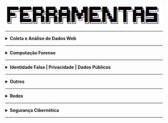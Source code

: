 <div align="Center"> 
<a 
  href="https://github.com/n3ur0cr45h/Ferramentas/blob/main/Ferramentas.jpg"> <img src="https://raw.githubusercontent.com/n3ur0cr45h/Ferramentas/main/Ferramentas.jpg" alt="Puppet Image">
</a>
</div>

----

<details>
  <summary><b> Coleta e Análise de Dados Web </b></summary>
<div align="Center"> 
<br>

| Título                 | Descrição                                                                                          |
| -----------------------| ---------------------------------------------------------------------------------------------------|
| Hunchly                | Ferramenta de coleta de dados online.                                                              |
| FireShot               | Captura de telas de sites.                                                                         |   
| HTTrack                | Download e espelhamento de sites.                                                                  |    
| Web2Disk               | Download de Sites Localmente                                                                       |
| SiteSucker             | Ferramenta de download de websites.                                                                |
| EyeWitness             | Coleta e análise de capturas de tela de sites.                                                     |
| WPScan                 | Ferramenta de auditoria para WordPress, identificando vulnerabilidades e informações sobre o site. |
| SQLMap                 | Ferramenta para testar e explorar vulnerabilidades de injeção SQL em aplicações web.               |
| NoSQLMap               | Similar ao SQLMap, mas voltado para bancos de dados NoSQL.                                         |
| SSRFmap                | Ferramenta para explorar vulnerabilidades de Server Side Request Forgery (SSRF) em servidores web. | 
| Ffuf                   | Ferramenta de fuzzing e brute force para descobrir diretórios e arquivos em servidores web.        | 
| Dirb                   | Scanner para brute force de diretórios e arquivos em servidores web.                               | 
| Gobuster               | Outra ferramenta de brute force para descobrir subdomínios e diretórios em servidores web.         | 
| requestbin.com         | Serviço para coletar e logar requisições HTTP para análise posterior.                              | 
| Dependency-Check OWASP | Ferramenta para detectar bibliotecas e dependências vulneráveis em projetos de software.           |
| [Hashes - Decrypt Hash](https://hashes.com/en/decrypt/hash) | Ferramenta para descriptografar diferentes tipos de hash.     |
| [CrackStation](https://crackstation.net/) | Ferramenta online para quebra de senhas usando ataques de dicionário.           |
| GetTwitterID           | Ferramenta para coletar o ID de usuário do Twitter.                                                |
| Chrome Cache           | Ferramenta para visualizar e transformar dados do cache do Chrome em um formato legível.           |
| Internet Explorer Cache Viewer | Visualizador de cache para o navegador Internet Explorer.                                  |
| MZCacheView            | Visualizador de cache para o Mozilla Firefox.                                                      |
| MZCookiesView          | Ferramenta para visualizar cookies do Mozilla Firefox.                                             |
| MZHistoryView          | Ferramenta para visualizar o histórico de navegação do Mozilla Firefox.                            |
| Password Fox           | Ferramenta para descriptografar senhas salvas no Firefox.                                          |
| Favorites View         | Ferramenta para visualizar os favoritos do Mozilla Firefox.                                        |
| XSS Hunter Express     | Ferramenta para detectar e explorar XSS em aplicações web.                                         |
| Osquery                | Ferramenta que transforma sistemas operacionais em bancos relacionais para consultas, permitindo auditorias em tempo real. |
| RegRipper              | Ferramenta de análise de registros do Windows, útil para investigação forense.                     |
| Registry Viewer        | Ferramenta para visualização e análise de registros do Windows.                                    |
| Zimmerman's Registry Explorer | Visualizador de registros do Windows para análise forense.                                  |
| KAPE                   | Ferramenta de cópia de registros e coleta de dados para investigações forenses.                    |
| Volatility             | Framework de análise de memória para investigações de incidentes de segurança, com foco em malware e ataques avançados.     |
| VOLIX II               | Interface gráfica para o Volatility, facilitando a análise de memória em investigações forenses.   |
| Magnet Forensics AXIOM - Decryptor | Ferramenta para descriptografar dados durante investigações forenses, com suporte para diversos tipos de criptografia. |
| DumpIT                 | Ferramenta para extração de memória RAM de sistemas Windows, útil para investigações forenses e análise de malware.                |
| Bulk Extractor         | Ferramenta para extração de dados úteis de imagens de disco, como e-mails e informações de contato.                                |
| Process Hacker         | Ferramenta para monitoramento e análise de processos em sistemas Windows, útil para identificar atividades maliciosas.             |
| Process Explorer       | Ferramenta avançada para análise de processos e recursos no Windows, útil para investigar comportamentos suspeitos.                |
| Windows Event Logs     | Logs de eventos do Windows, utilizados para monitoramento de segurança e investigação de incidentes através do Event Viewer ou comandos PowerShell.     |
| Sysmon                 | Ferramenta de monitoramento de eventos do sistema, proporcionando detalhes sobre processos, conexões de rede e alterações no sistema.                   |
| Wazuh                  | Plataforma de monitoramento de segurança, baseada no OSSEC, com foco em análise de eventos e resposta a incidentes.                                     |
| OSQuery                | Ferramenta que transforma o sistema operacional em um banco de dados relacional para coleta de informações via queries SQL.                             |
| RegRipper              | Ferramenta especializada na análise de registros do Windows, amplamente usada em investigações forenses.                                                |
| EnCase Forensic        | Ferramenta forense utilizada para análise de discos rígidos, recuperação de dados e investigação de incidentes de segurança.                            |
| ZAP Proxy - DAST       | Ferramenta de teste de segurança dinâmica (DAST), usada para detectar vulnerabilidades em aplicativos web e APIs, realizando testes automatizados de segurança. |
| Sublist3r              | Ferramenta para enumeração de subdomínios, usada para coletar informações sobre um domínio e suas infraestruturas web.                          |
| SubBrute               | Ferramenta para realizar ataques de força bruta em subdomínios, explorando listas de palavras para identificar subdomínios de uma organização.  |
| Amass                  | Ferramenta para descoberta e enumeração de subdomínios, coletando dados para análise de segurança em infraestruturas web.                       |
| GoBuster               | Ferramenta para escanear diretórios e subdomínios, utilizada em testes de penetração e auditoria de segurança.                                  |
| Nmap                   | Ferramenta de escaneamento de redes, amplamente utilizada para identificar hosts, serviços e vulnerabilidades em uma rede.                      |
| Masscan                | Ferramenta de escaneamento de redes de alta performance, projetada para realizar varreduras rápidas de grandes redes.                           |
| EyeWitness             | Ferramenta para capturar e analisar imagens de páginas web de forma automatizada, útil em auditorias de segurança.                              |
| Snapper                | Ferramenta para capturar imagens de telas e páginas web, usada para análise visual durante a investigação de segurança.                         |

</div> 
</details>

----

<details>
  <summary><b> Computação Forense </b></summary>
<div align="Center"> 

| Título                        | Descrição                                                                                                                                              |
|-------------------------------|--------------------------------------------------------------------------------------------------------------------------------------------------------|
| Paladin Sumuri - Linux Forensics | Ferramenta forense para análise de dados em sistemas Linux, com uma variedade de ferramentas para investigação de incidentes.                       |
| Autopsy                       | Conjunto de ferramentas forenses, utilizado para análise e investigação de sistemas de arquivos e imagens forenses.                                    |
| SIFT Workstation              | Máquina virtual baseada em Ubuntu que contém um conjunto de ferramentas forenses para análise de sistemas e dados.                                     |
| CAINE                         | Distribuição Linux que oferece uma interface gráfica e ferramentas para análise forense digital.                                                       |
| SMART for Linux               | Ferramenta de análise SMART de dispositivos de armazenamento em sistemas Linux, utilizada para verificar a saúde dos discos rígidos.                   |
| X Ways Forensics              | Ferramenta forense para análise detalhada de sistemas de arquivos e recuperação de dados.                                                              |
| EnCase                        | Ferramenta forense amplamente utilizada para análise e recuperação de dados em investigações digitais.                                                 |
| Forensic Toolkit              | Conjunto de ferramentas forenses usado para análise, recuperação e preservação de dados em investigações digitais.                                     |
| Forensic Explorer             | Ferramenta de análise forense usada para investigar dispositivos de armazenamento, recuperando dados e criando relatórios detalhados.                  |
| Belkasoft Evidence Center     | Ferramenta forense para coleta, análise e relatórios de evidências digitais em uma variedade de dispositivos e formatos.                               |
| Axiom                         | Ferramenta forense para aquisição e análise de dados, usada para investigar incidentes e realizar exames de dispositivos digitais.                     |
| FTK Imager                    | Ferramenta para criação de imagens forenses e análise de dados, permitindo a recuperação de arquivos e a investigação de sistemas.                     |
| Redline / Mandiant            | Ferramenta para análise e aquisição forense de dados, amplamente utilizada para investigação de incidentes e resposta a ameaças.                       |
| MDD / Mantech                 | Ferramenta de captura e análise de dados forenses, especialmente útil para investigação de memória e dispositivos de armazenamento.                    |
| Memoryze / Mandiant           | Ferramenta de coleta e análise de dados de memória para investigações forenses, útil em resposta a incidentes e análise de malware.                    |
| Windows toolkit / Moonsols    | Conjunto de ferramentas forenses para extração e análise de dados de sistemas Windows, com foco em segurança e integridade.                            |
| WinPreFetchView / Nirsoft     | Ferramenta para visualizar dados de pré-carregamento de aplicativos no Windows, útil em investigações forenses.                                        |
| Forensics Prefetch-Parser / Redwolf | Ferramenta para análise de dados de pré-carregamento de aplicativos em sistemas Windows, usada em investigações forenses.                        |
| PSLogList                     | Ferramenta para extrair logs de eventos do Windows, utilizada em investigações forenses e auditorias de segurança.                                     |
| Log Parser                    | Ferramenta para processar e analisar logs de eventos em sistemas Windows, útil em investigações e auditorias.                                          |
| RegRipper                     | Ferramenta para análise de registros do Windows, amplamente utilizada em investigações forenses para extrair e examinar informações de sistemas.       |
| Windows Register Decoder      | Ferramenta para análise e decodificação de registros do Windows, útil para investigar atividades e incidentes em sistemas Windows.                     |


</div> 
</details>

----


<details>
  <summary><b> Identidade Falsa | Privacidade | Dados Públicos </b></summary>
<div align="Center"> 

<br>

| Título                 | Descrição                                                                                                                |
| -----------------------| -------------------------------------------------------------------------------------------------------------------------|
| FakeNameGenerator      | Geração de identidades falsas.                                                                                           |
| ThisPersonDoesNotExist | Serviço de e-mail temporário.                                                                                            |                                                           
| FakeCallerID           | Geração de números de telefone falsos.                                                                                   |  
| TruePeopleSearch       | Pesquisa de informações sobre pessoas nos EUA.                                                                           |
| Whitepages             | Diretório de informações públicas de pessoas.                                                                            |                                                           
| Zabasearch             | Pesquisa de informações públicas de pessoas.                                                                             |    
| People Search Now      | Pesquisa de pessoas.                                                                                                     |
| Spokeo                 | Busca de informações públicas sobre pessoas.                                                                             |
| Temp Mail              | E-mail temporário.                                                                                                       |
| Guerrilla Mail         | Serviço de e-mail temporário.                                                                                            |                                                           
| Tutanota               | E-mail seguro e criptografado.                                                                                           |                                                               
| Proton Mail            | E-mail seguro e criptografado.                                                                                           |         
| Hunter                 | Busca e validação de e-mails corporativos.                                                                               |
| Verify Email           | Validação de endereços de e-mail.                                                                                        |
| DeBounce               | Validação de e-mails.                                                                                                    |
| Emailable              | Ferramenta de verificação de e-mails.                                                                                    |
| Email Hippo            | Validação de e-mails.                                                                                                    |
| Knowem                 | Verifica a disponibilidade de nomes de usuário.                                                                          | 
| ExfiTool               | Extração e análise de metadados EXIF, útil para identificar dados de localização e autor de documentos e imagens.        |
| SpiderFoot             | Ferramenta de OSINT para coleta de informações públicas sobre alvos, como dados de redes sociais, histórico de IPs, etc. |
| urlscan.io             | Ferramenta de análise de sites para verificar a privacidade e segurança de um domínio.                                   | 
| abuse.ch               | Recurso que fornece dados públicos sobre ameaças, como IPs maliciosos e domínios relacionados a malware.                 | 
| crt.sh                 | Banco de dados de certificados SSL/TLS, útil para investigar a infraestrutura de um alvo.                                |
| ctsearch.entrust.com   | Outra fonte de dados públicos para buscar certificados SSL/TLS de domínios.                                              | 
| PasteHunter            | Busca e alerta para dados vazados em dumps públicos de dados como senhas e informações pessoais.                         | 
| Extensões de Modificação de Cookie | Ferramentas que permitem modificar cookies do navegador, geralmente usadas para testar ou alterar dados privados. |
| Chrome Cookies View    | Ferramenta para visualizar cookies do Chrome de maneira formatada.                                                       |
| Chrome Pass            | Ferramenta para descriptografar senhas armazenadas no navegador Chrome.                                                  |
| ESEDatabaseView        | Ferramenta para visualizar dados de bancos de dados ESE (Edge/Windows).                                                  |
| SpoofApp               | Aplicativo para spoofing de chamadas telefônicas e mensagens, utilizado em testes de segurança e privacidade.            |
| SpoofCard              | Ferramenta para spoofing de chamadas e SMS, útil para testar a privacidade e segurança de comunicações móveis.           |
| [AnalyzeHeader](https://toolbox.googleapps.com/apps/messageheader/analyzeheader) | Ferramenta online para analisar cabeçalhos de e-mails, ajudando a identificar remetentes falsos e manipulação de mensagens.|
| https://mha.azurewebsites.net/ | Ferramenta online para análise de cabeçalhos de e-mails, utilizada para investigar a origem e integridade das mensagens.   |
| https://mailheader.org/| Serviço online para análise de cabeçalhos de e-mails, útil para investigar fraudes e identificar e-mails de phishing.    |
| PhishTool              | Ferramenta que ajuda a identificar e-mails de phishing, permitindo a análise detalhada de mensagens suspeitas.           |



</div> 
</details>

----

<details>
  <summary><b> Outros </b></summary>
<div align="Center"> 

<br>

| Título                 | Descrição                                                                           |
| -----------------------| ------------------------------------------------------------------------------------|
| Pastebin               | Armazenamento e compartilhamento de código e texto.                                 |
| Dontpad                | Compartilhamento de texto online                                                    |
| HexEditor - Editar Hex | Editor de arquivos binários em formato hexadecimal, usado para modificação de dados. |
| [SecLists - Wordlists](https://github.com/danielmiessler/SecLists) | Coleção de listas de palavras, usada em testes de força bruta e cracking de senhas. |
| Hydra                                           | Ferramenta de força bruta para ataque de senhas em diversos protocolos.                                                                                        |
| Kerbrute - Brute force discovery of users       | Ferramenta para descoberta de usuários e senhas em redes Windows com ataque de força bruta.                                                                    |
| Enum4Linux                                      | Ferramenta de enumeração de informações sobre sistemas Linux, útil para auditorias de segurança.                                                               |
| LinPEAS                                          | Script de coleta de informações para a análise de segurança em sistemas Linux.                                                                                |
| LinEnum - Bash script que realiza comandos de escalamento | Script Bash que executa uma série de comandos para auxiliar na escalada de privilégios em sistemas Linux.                                                      |
| PowerUp - Windows                               | Script PowerShell que automatiza a exploração de falhas em sistemas Windows para escalada de privilégios.                                                        |
| GNU Privacy Guard - GPG                         | Ferramenta para criptografia simétrica e assimétrica, utilizado para proteção de dados.                                                                        |
| OpenSSL Project                                 | Ferramenta que implementa criptografia simétrica e assimétrica, amplamente utilizada em diversos sistemas de segurança.                                          |
| grub2-mkpasswd-pbkdf2                           | Utilitário para criar senhas seguras para o GRUB Bootloader.                                                                                                  |
| LUKS (Linux Unified Key Setup)                  | Sistema de criptografia de disco completo para sistemas Linux, garantindo a segurança dos dados armazenados.                                                    |
| Migrador de perfis                              | Ferramenta para migração de perfis de usuário entre máquinas, útil para análise forense e recuperação de dados.                                                 |
| Autopsy                                          | Ferramenta forense para análise de sistemas de arquivos e extração de evidências digitais.                                                                     |
| FTK Imager                                      | Ferramenta forense para coleta de dados, incluindo extração de registros e imagens de discos rígidos.                                                           |
| PALADIN                                          | Ambiente forense para análise de dados e evidências digitais, com ferramentas para investigação.                                                               |
| WinFE                                            | Windows Forensic Environment, uma versão do Windows usada para investigação forense sem alterar o sistema original.                                              |
| Mini-WinFE                                       | Versão compacta do WinFE, otimizada para uso em investigações forenses.                                                                                         |
| X-Ways                                           | Ferramenta forense avançada para análise de dados e recuperação de informações, também permite criar uma linha do tempo.                                          |
| FTK Imager - Pode fazer Dump de RAM              | Versão do FTK Imager que suporta a extração e análise de dumps de memória RAM em investigações forenses.                                                         |
| Belkasoft Evidence Center                        | Ferramenta de coleta e análise forense de dados de dispositivos móveis e computadores.                                                                         |
| Recon Lab                                        | Ferramenta para análise de dados forenses e execução de tarefas de investigação.                                                                               |
| Plaso / log2timeline                            | Ferramenta para criação de linhas do tempo baseadas em logs, amplamente usada em investigações forenses.                                                         |
| DumpIT                                           | Ferramenta para extração de memória RAM de sistemas Windows, útil para investigações forenses e análise de malware.                                               |
| Bulk Extractor                                   | Ferramenta para extração de dados úteis de imagens de disco, como e-mails e informações de contato.                                                             |
| Volatility - Framework para resposta a incidentes | Framework de análise de memória para investigações de incidentes de segurança, com foco em malware e ataques avançados.                                          |
| VOLIX II - Frontend para o Volatility            | Interface gráfica para o Volatility, facilitando a análise de memória em investigações forenses.                                                                |
| Magnet Forensics AXIOM - Decryptor               | Ferramenta para descriptografar dados durante investigações forenses, com suporte para diversos tipos de criptografia.                                           |
| Psalm          | Ferramenta de análise estática de segurança (SAST) integrada ao VS Code, usada para identificar vulnerabilidades em código durante o desenvolvimento.      |
| Sempgrep      | Ferramenta de análise estática para segurança de código-fonte, integrada ao VS Code, útil para detectar falhas de segurança enquanto o código é escrito.    |
| HDDScan                       | Ferramenta de diagnóstico de discos rígidos, útil para monitorar o estado de saúde do HD e realizar testes de desempenho e falhas.                       |
| Memtest86                     | Ferramenta para testar a memória RAM de sistemas, identificando falhas e problemas de hardware.                                                         |
| OpenHardwareMonitor           | Ferramenta para monitoramento de hardware, fornecendo informações sobre temperatura, voltagem, carga e status de sensores no computador.                 |
| Pestudio                      | Ferramenta para análise de malware e engenharia reversa de arquivos executáveis, permitindo investigar as características e comportamentos de arquivos.  |
| Process Explorer               | Ferramenta para análise de processos no sistema Windows, permitindo monitorar e investigar atividades de processos em tempo real.                        |
| Ultimate Windows Tweaker       | Ferramenta para otimização e personalização do sistema Windows, com várias opções de configuração para melhorar o desempenho.                           |
| OOSU10                         | Ferramenta para ajustar configurações do sistema operacional Windows 10, incluindo otimizações de segurança e privacidade.                               |
| Autoruns                       | Ferramenta para gerenciar e controlar os programas que são executados automaticamente no Windows.                                                      |
| HxD                            | Editor hexadecimal para análise e modificação de arquivos binários, usado em engenharia reversa e análise forense.                                      |

</div> 
</details>



----

<details>
  <summary><b> Redes </b></summary>
<div align="Center"> 

<br>

| Título                 | Descrição                                                                                   |
| -----------------------| --------------------------------------------------------------------------------------------|
| Open vSwitch           | Software de switch virtual para nuvem.                                                      |
| IPInfo.io              | Informações sobre IPs.                                                                      |
| URLScan.io             | Análise de URLs para detectar atividades maliciosas.                                        |   
| URL2PNG                | Geração de imagens de visualização de sites a partir de URLs.                               |    
| Wannabrowser           | Emulador de navegador para análise de sites.                                                |
| DNSrecon               | Ferramenta de reconhecimento DNS, com capacidade de brute force para encontrar subdomínios. | 
| Sublist3r              | Outra ferramenta para reconhecimento e brute force de subdomínios.                          |
| Nbtscan                | Scanner de rede para descobrir computadores e serviços utilizando o protocolo NetBIOS.      |
| Enum4Linux             | Ferramenta para enumeração de informações em redes Linux, como usuários e compartilhamentos.|
| Smtp-user-enum       | Ferramenta de enumeração de usuários válidos em servidores SMTP, coleta de dados de e-mail  |
| [Base64 Encode](https://www.base64encode.org/) | Ferramenta para codificar dados em Base64. |
| [OWASP Favicon Database](https://wiki.owasp.org/index.php/OWASP_favicon_database) | Banco de dados de favicons, útil para identificar frameworks e tecnologias usadas em sites. |
| Snort                                           | Sistema de detecção de intrusão (IDS) de rede, utilizado para identificar ataques e atividades maliciosas.                                                      |
| NetworkMiner                                     | Ferramenta de análise forense de rede, usada para capturar pacotes e reconstruir sessões de rede.                                                              |
| Zeek                                            | Framework de monitoramento e análise de tráfego de rede, usado para detectar e registrar eventos de segurança.                                                   |
| Brim                                            | Interface de análise de logs de rede, baseada em Zeek, para investigar eventos de segurança.                                                                  |
| Wireshark                                        | Ferramenta de análise de pacotes de rede, amplamente utilizada para inspeção de tráfego e resolução de problemas de rede.                                          |
| Scapy                                           | Ferramenta de criação e manipulação de pacotes de rede, útil para testar e explorar redes.                                                                     |
| MISP                                            | Plataforma de compartilhamento de informações de ameaças cibernéticas, usada para gerar inteligência de ameaças.                                                  |
| OpenCTI                                          | Plataforma de inteligência de ameaças cibernéticas para a integração de dados de ameaças e análise colaborativa.                                                   |
| SELinux                        | Framework de segurança para sistemas Linux, proporcionando controle de acesso obrigatório para limitar o impacto de brechas de segurança.                |
| AppArmor                       | Sistema de controle de acesso baseado em perfis de segurança, utilizado em sistemas Linux para isolar e proteger aplicativos contra ações maliciosas.     |
| Netfilter                      | Framework de filtragem de pacotes em sistemas Linux, utilizado para controlar o tráfego de rede e aplicar regras de firewall.                           |
| Iptables                       | Ferramenta de filtragem de pacotes de rede no Linux, utilizada para configurar regras de firewall e proteger a rede.                                     |
| Nftables                       | Substituto do Iptables, oferece uma estrutura mais flexível e eficiente para a filtragem de pacotes e controle de tráfego de rede em sistemas Linux.     |
| iPerf / iPerf3                 | Ferramenta para medição de desempenho de redes, útil para testar largura de banda e desempenho de conexões em redes locais ou remotas.                  |
| DNS Bench                      | Ferramenta para testar e comparar o desempenho de servidores DNS, útil para análise e otimização de conexões de rede.                                    |
| Virtual Here                   | Ferramenta que permite o uso remoto de dispositivos USB, facilitando o acesso a dispositivos físicos de locais diferentes.                               |
| TCP View                       | Ferramenta para monitoramento de conexões TCP/IP, exibindo informações detalhadas sobre processos e conexões de rede em tempo real.                    |



</div> 
</details>

----

<details>
  <summary><b> Segurança Cibernética </b></summary>
<div align="Center"> 

<br>

| Título                  | Descrição                                                                                  |
| ------------------------| -------------------------------------------------------------------------------------------|
| AbuseIPDB               | Banco de dados de IPs maliciosos.                                                          |
| Talos Intelligence      | Inteligência sobre ameaças cibernéticas.                                                   |                                                           
| Have I Been Pwned?      | Verifica se seu e-mail foi exposto em vazamentos de dados.                                 |                                                               
| SpyCloud                | Plataforma que detecta credenciais vazadas.                                                |        
| WhosisXML API           | API para obter informações sobre IPs e domínios.                                           |
| PSBDMP                  | Verificação de bases de dados de vazamento de credenciais.                                 |
| X1 Social Discovery     | Ferramenta de investigação para mídia social e dados online.                               |
| CVE.org                 | Banco de dados de vulnerabilidades de segurança.                                           | 
| CVEDetails.com          | Informações sobre vulnerabilidades e exposições comuns.                                    |
| UltimateWindowsSecurity | Recursos sobre segurança do Windows                                                        |
| Cyberdom Blog           | Blog de segurança cibernética.                                                             | 
| LOLBA                   | Técnicas e ferramentas para explorar vulnerabilidades de sistemas Windows.                 |
| DMARCian                | Implementação de políticas DMARC para e-mails.                                             |
| Wazuh                   | Solução EDR para monitoramento e resposta a incidentes de segurança.                       |
| Splunk                  | Plataforma para análise de logs e monitoramento de segurança em tempo real.                |
| ELK                     | Conjunto para coleta, análise e visualização de dados, monitoramento de segurança.         |
| QRadar                  | Sistema SIEM para detecção, resposta e análise de ameaças de segurança.                    | 
| Frida                   | Framework de injeção de scripts em tempo real, para análise e engenharia reversa de apps   |
| [SRIHash](https://www.srihash.org/) | Ferramenta para verificação de hash, usada para segurança. |
| [Hashcat - Exemplo de Hashes](https://hashcat.net/wiki/doku.php?id=example_hashes) | Exemplo de uso do Hashcat para quebra de hashes. |
| Hashcat | Ferramenta avançada para cracking de hashes. |
| John The Ripper (Unshadow, Zip2John, RAR2John, SSH2John, Gpg2john) | Conjunto de ferramentas para quebra de senhas, cada uma focada em tipos específicos de hashes ou arquivos. |
| Hash Suite | Ferramenta para análise e cracking de hashes. |
| RSATOOL | Ferramenta para análise e quebra de criptografia RSA. |
| [RSA Encryption - MuirlandOracle](https://muirlandoracle.co.uk/2020/01/29/rsa-encryption/) | Artigo sobre criptografia RSA, útil para análise de segurança. |
| [DigiCert Help](https://www.digicert.com/help/) | Ferramenta online para verificação de certificados SSL/TLS. |
| SSH-keygen | Ferramenta para gerar pares de chaves SSH, essencial para autenticação segura em redes. |
| Gpg4win | Ferramenta de criptografia de e-mails e arquivos para Windows. |
| Hydra                                           | Ferramenta de força bruta para ataque de senhas em diversos protocolos.                                                                                        |
| Kerbrute                                         | Ferramenta para descoberta de usuários e senhas em redes Windows com ataque de força bruta.                                                                    |
| Golden Ticket Attack                            | Técnica de ataque utilizada para obter acesso persistente em redes Windows, criada pelo PowerShell Empire.                                                      |
| Snort                                           | Sistema de detecção de intrusão (IDS) de rede, utilizado para identificar ataques e atividades maliciosas.                                                      |
| NetworkMiner                                     | Ferramenta de análise forense de rede, usada para capturar pacotes e reconstruir sessões de rede.                                                              |
| Zeek                                            | Framework de monitoramento e análise de tráfego de rede, usado para detectar e registrar eventos de segurança.                                                   |
| Wireshark                                        | Ferramenta de análise de pacotes de rede, amplamente utilizada para inspeção de tráfego e resolução de problemas de rede.                                          |
| Yara                                            | Ferramenta de criação de regras para detectar malware através de características específicas.                                                                  |
| Scapy                                           | Ferramenta de criação e manipulação de pacotes de rede, útil para testar e explorar redes.                                                                     |
| Pyramid of Pain                                  | Modelo de segurança que descreve as dificuldades que um atacante deve superar em diferentes níveis de ataque.                                                     |
| Cyber Kill Chain                                | Modelo que descreve as etapas de um ataque cibernético, desde a preparação até a execução.                                                                      |
| Unified Kill Chain                              | Evolução do modelo Cyber Kill Chain, focando em uma abordagem unificada para responder a ameaças cibernéticas.                                                   |
| Diamond Model                                    | Modelo para análise de incidentes de segurança, com foco em adversários, capacidades, infraestrutura e vítimas.                                                   |
| MITRE                                            | Framework e estrutura de resposta a incidentes de segurança cibernética, amplamente utilizado para detectar e mitigar ameaças.                                    |
| REMNUX - Reverse Engineering Malware Linux | Conjunto de ferramentas para análise de malware em sistemas Linux, utilizado para engenharia reversa e detecção de comportamentos maliciosos.           |
| Online Cuckoo Sandbox          | Ambiente de sandbox online para analisar e estudar o comportamento de arquivos e URLs suspeitos.                                                      |
| Online CAPE Sandbox            | Sandbox online para análise de arquivos e detecção de malwares, utilizado para entender comportamentos de ameaças.                                      |
| Any.run                        | Ferramenta de análise interativa de malware em tempo real, usada para monitorar comportamentos de arquivos e executáveis em ambiente controlado.          |
| Intezer                        | Plataforma de análise de malware que compara o código de arquivos suspeitos com uma base de dados de amostras conhecidas para detectar ameaças.          |
| Hybrid Analysis                | Plataforma de sandbox que oferece análise de arquivos suspeitos em diversos ambientes, com resultados detalhados sobre o comportamento de malwares.        |
| Cuckoo Sandbox                 | Ferramenta open-source de sandboxing para análise automatizada de arquivos e URLs suspeitos, monitorando o comportamento em um ambiente virtualizado.      |
| https://hybrid-analysis.com/    | Plataforma de análise de malware que executa arquivos suspeitos em ambientes controlados, fornecendo relatórios detalhados.                               |
| https://www.virustotal.com/gui/home/upload | Ferramenta que realiza a análise de arquivos e URLs, utilizando múltiplos antivírus para detectar malwares.                                                |
| Dependency Walker (depends)    | Ferramenta para análise de dependências de bibliotecas e módulos em executáveis no Windows.                                                             |
| PeID                           | Ferramenta de identificação de malware que detecta e analisa executáveis para encontrar o tipo de compactação e ofuscação.                             |
| PE Explorer                    | Ferramenta para análise e exploração de arquivos PE (Portable Executable) no Windows, incluindo funções de descompactação e visualização de recursos.     |
| PEview                         | Visualizador de arquivos PE, utilizado para análise de executáveis no Windows, revelando informações como cabeçalhos e seções.                          |
| ResourceHacker                 | Ferramenta para modificar recursos em arquivos executáveis, como ícones, imagens e menus, usada em engenharia reversa e análise de malware.             |
| IDA Freeware                   | Ferramenta de engenharia reversa popular, usada para análise de malware e outros binários em sistemas Windows e Linux.                                    |
| WinDbg                         | Depurador da Microsoft para análise e depuração de programas e drivers no Windows, frequentemente utilizado em análise de malware.                       |
| HashTab                        | Ferramenta para calcular e verificar hashes de arquivos, facilitando a comparação e análise de amostras de malware.                                       |
| Gophish                       | Plataforma de simulação de phishing, utilizada para treinar e testar a resposta de usuários contra ataques de phishing.                                |
| Zed Attack Proxy (ZAP)        | Ferramenta de teste de segurança dinâmica (DAST), usada para detectar vulnerabilidades em aplicativos web e APIs.                                       |
| DirBuster                     | Ferramenta para realizar ataques de força bruta em diretórios e arquivos em servidores web, buscando falhas de segurança.                              |
| Gobuster                      | Ferramenta para realizar ataques de força bruta em subdomínios e diretórios, utilizada para auditoria de segurança em web servers.                     |
| Wfuzz                         | Ferramenta para realizar fuzzing de entradas em aplicativos web, buscando vulnerabilidades como injeção de código e falhas de segurança.              |
| Nmap                          | Ferramenta de escaneamento de redes, amplamente utilizada para identificar hosts, serviços e vulnerabilidades em uma rede.                               |
| Masscan                       | Ferramenta de escaneamento de redes de alta performance, projetada para realizar varreduras rápidas de grandes redes.                                   |
| Shodan                        | Motor de busca para dispositivos conectados à internet, útil para identificar sistemas vulneráveis e expostos à rede.                                  |
| Censys                        | Plataforma de pesquisa de segurança, fornecendo informações detalhadas sobre a infraestrutura de internet e dispositivos conectados.                   |
| Project Sonar                 | Projeto que coleta dados sobre a infraestrutura da web e disponibiliza informações sobre serviços e dispositivos conectados à rede.                    |
| The Harvester                 | Ferramenta de coleta de informações sobre e-mails, subdomínios e outras informações públicas, útil em testes de segurança.                              |
| Gitrob                        | Ferramenta para encontrar segredos e credenciais expostas em repositórios do GitHub.                                                                  |
| TruffleHog                    | Ferramenta que escaneia repositórios Git em busca de segredos e chaves API expostas.                                                                  |
| Wappalyzer                    | Ferramenta que identifica as tecnologias usadas em websites, como frameworks, CMS, bibliotecas, etc.                                                   |
| BuiltWith                     | Ferramenta que identifica as tecnologias utilizadas em um site, fornecendo dados detalhados sobre a infraestrutura web.                                 |
| Stackshare                    | Plataforma para análise e compartilhamento de stacks de tecnologia usadas por empresas e desenvolvedores.                                              |
| Pastebin                      | Site de compartilhamento de código e dados, frequentemente utilizado para vazamentos de informações e análise de segurança.                            |
| PasteHunter                   | Ferramenta para caçar pastas e dados vazados no Pastebin e sites semelhantes.                                                                         |
| WayBack Machine               | Ferramenta que permite acessar versões antigas de websites através de snapshots armazenados ao longo do tempo.                                          |
| FoxyProxy                     | Ferramenta que facilita o gerenciamento de proxies em navegadores, útil para anonimizar e redirecionar o tráfego de rede.                              |

</div> 
</details>

----
